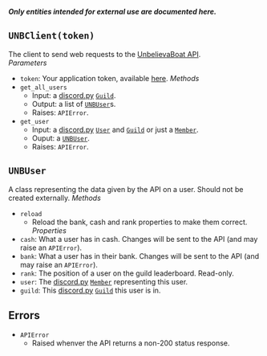 ***Only entities intended for external use are documented here.***

## `UNBClient(token)`
The client to send web requests to the [UnbelievaBoat API](https://unbelievaboat.com/api/docs).  
*Parameters*
 - `token`: Your application token, available [here](https://unbelievaboat.com/applications).
*Methods*  
 - `get_all_users`
    - Input: a [discord.py](https://github.com/Rapptz/discord.py) [`Guild`](https://discordpy.readthedocs.io/en/latest/api.html#guild).
    - Output: a list of [`UNBUser`](#unbuser)s.
    - Raises: `APIError`.
 - `get_user`
    - Input: a [discord.py](https://github.com/Rapptz/discord.py) [`User`](https://discordpy.readthedocs.io/en/latest/api.html#user) and [`Guild`](https://discordpy.readthedocs.io/en/latest/api.html#guild) or just a [`Member`](https://discordpy.readthedocs.io/en/latest/api.html#member).
    - Ouput: a [`UNBUser`](#unbuser).
    - Raises: `APIError`.
## `UNBUser`
A class representing the data given by the API on a user. Should not be created externally.
*Methods*  
 - `reload`
    - Reload the bank, cash and rank properties to make them correct.
*Properties*  
 - `cash`: What a user has in cash. Changes will be sent to the API (and may raise an `APIError`).
 - `bank`: What a user has in their bank. Changes will be sent to the API (and may raise an `APIError`).
 - `rank`: The position of a user on the guild leaderboard. Read-only.
 - `user`: The [discord.py](https://github.com/Rapptz/discord.py) [`Member`](https://discordpy.readthedocs.io/en/latest/api.html#member) representing this user.
 - `guild`: This [discord.py](https://github.com/Rapptz/discord.py) [`Guild`](https://discordpy.readthedocs.io/en/latest/api.html#guild) this user is in.
## Errors
 - `APIError`
    - Raised whenver the API returns a non-200 status response.
